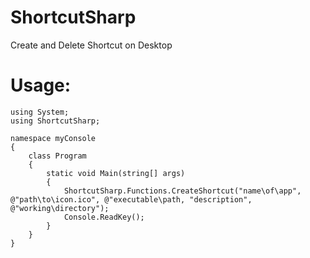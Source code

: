 # ShortcutSharp
Create and Delete Shortcut on Desktop
# Usage: 
````
using System;
using ShortcutSharp;

namespace myConsole
{
    class Program
    {
        static void Main(string[] args)
        {
            ShortcutSharp.Functions.CreateShortcut("name\of\app", @"path\to\icon.ico", @"executable\path, "description", @"working\directory");
            Console.ReadKey();
        }
    }
}
````
